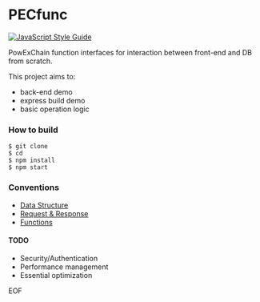 # PECfunc

[![JavaScript Style Guide](https://img.shields.io/badge/code_style-standard-brightgreen.svg)](https://standardjs.com)

PowExChain function interfaces for interaction between front-end and DB from scratch.

This project aims to:

* back-end demo
* express build demo
* basic operation logic

### How to build

```shell
$ git clone
$ cd
$ npm install
$ npm start
```

### Conventions

* [Data Structure](doc/data.md)
* [Request & Response](doc/req\&res.md)
* [Functions](doc/func.md)

#### TODO

* Security/Authentication
* Performance management
* Essential optimization

EOF